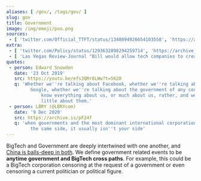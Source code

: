 ```yaml
---
aliases: [ /gov/, /tags/gov/ ]
slug: gov
title: Government
image: /img/emoji/poo.png
sources:
 - [ 'twitter.com/Official_TTFT/status/1348694926654103558', 'https://archive.is/RZ4Zx' ]
extra:
 - [ 'twitter.com/Policy/status/1293632898294259714', 'https://archive.is/OAyHm' ]
 - [ 'Las Vegas Review-Journal "Bill would allow tech companies to create local governments" by Colton Lochhead (3 Feb 2021)', 'https://archive.is/OnlgT' ]
quotes:
 - person: Edward Snowden
   date: '23 Oct 2019'
   src: https://youtu.be/efs3QRr8LWw?t=5620
   q: 'Whether we''re talking about Facebook, whether we''re talking about
	     Google, whether we''re talking about the government of any country, they
			 know everything about us, or much about us, rather, and we know very
			 little about them.'
 - person: LBRY (@LBRYcom)
   date: '9 Dec 2020'
   src: https://archive.is/pF24f
   q: 'when governments and the most dominant international corporations are on
	     the same side, it usually isn''t your side'
---
```


BigTech and Government are deeply intertwined with one another, and [China is
balls-deep in both](/tags/china/). We define government related events to be
**anytime government and BigTech cross paths**. For example, this could be a
BigTech corporation censoring at the request of a government or even censoring
a current politician or political figure.

